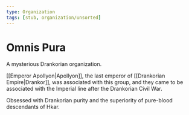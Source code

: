 ```yaml
---
type: Organization
tags: [stub, organization/unsorted]
---
```


# Omnis Pura

A mysterious Drankorian organization. 

[[Emperor Apollyon|Apollyon]], the last emperor of [[Drankorian Empire|Drankor]], was associated with this group, and they came to be associated with the Imperial line after the Drankorian Civil War. 

Obsessed with Drankorian purity and the superiority of pure-blood descendants of Hkar.